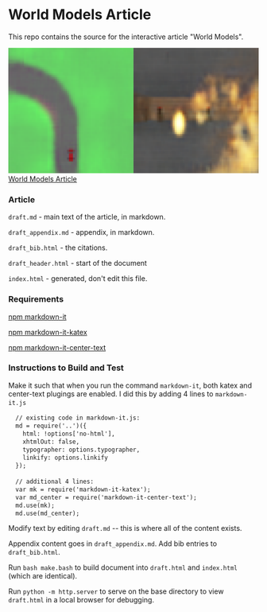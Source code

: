 # World Models Article

This repo contains the source for the interactive article "World Models".

![World Models](/assets/world_models_card_both.png)
[World Models Article](https://worldmodels.github.io/)

### Article

`draft.md` - main text of the article, in markdown.

`draft_appendix.md` - appendix, in markdown.

`draft_bib.html` - the citations.

`draft_header.html` - start of the document

`index.html` - generated, don't edit this file.

### Requirements

[npm markdown-it](https://www.npmjs.com/package/markdown-it)

[npm markdown-it-katex](https://www.npmjs.com/package/markdown-it-katex)

[npm markdown-it-center-text](https://www.npmjs.com/package/markdown-it-center-text)

### Instructions to Build and Test

Make it such that when you run the command `markdown-it`, both katex and center-text plugings are enabled. I did this by adding 4 lines to `markdown-it.js`

```
  // existing code in markdown-it.js:
  md = require('..')({
    html: !options['no-html'],
    xhtmlOut: false,
    typographer: options.typographer,
    linkify: options.linkify
  });

  // additional 4 lines:
  var mk = require('markdown-it-katex');
  var md_center = require('markdown-it-center-text');
  md.use(mk);
  md.use(md_center);
```

Modify text by editing `draft.md` -- this is where all of the content exists.

Appendix content goes in `draft_appendix.md`. Add bib entries to `draft_bib.html`.

Run `bash make.bash` to build document into `draft.html` and `index.html` (which are identical).

Run `python -m http.server` to serve on the base directory to view `draft.html` in a local browser for debugging.
